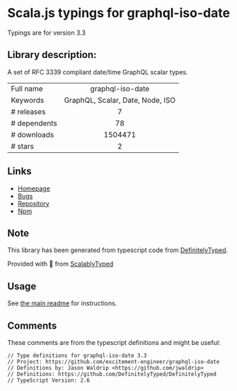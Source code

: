 
# Scala.js typings for graphql-iso-date

Typings are for version 3.3

## Library description:
A set of RFC 3339 compliant date/time GraphQL scalar types.

|                    |                 |
| ------------------ | :-------------: |
| Full name          | graphql-iso-date |
| Keywords           | GraphQL, Scalar, Date, Node, ISO |
| # releases         | 7 |
| # dependents       | 78 |
| # downloads        | 1504471 |
| # stars            | 2 |

## Links
- [Homepage](https://github.com/excitement-engineer/graphql-iso-date)
- [Bugs](https://github.com/excitement-engineer/graphql-iso-date/issues)
- [Repository](https://github.com/excitement-engineer/graphql-iso-date)
- [Npm](https://www.npmjs.com/package/graphql-iso-date)
    


## Note
This library has been generated from typescript code from [DefinitelyTyped](https://definitelytyped.org).

Provided with :purple_heart: from [ScalablyTyped](https://github.com/oyvindberg/ScalablyTyped)

## Usage
See [the main readme](../../readme.md) for instructions.

## Comments

These comments are from the typescript definitions and might be useful:
```
// Type definitions for graphql-iso-date 3.3
// Project: https://github.com/excitement-engineer/graphql-iso-date
// Definitions by: Jason Waldrip <https://github.com/jwaldrip>
// Definitions: https://github.com/DefinitelyTyped/DefinitelyTyped
// TypeScript Version: 2.6

```

